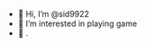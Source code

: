 - 👋 Hi, I’m @sid9922 
- 👀 I’m interested in playing game 
- 👋 .

<!---
sid9922/sid9922 is a ✨ special ✨ repository because its `README.md` (this file) appears on your GitHub profile.
You can click the Preview link to take a look at your changes.
--->

